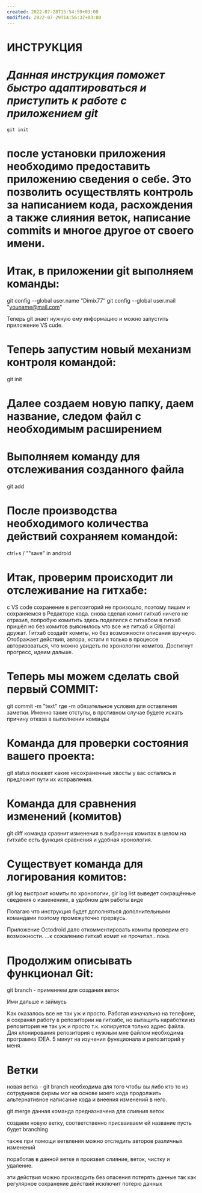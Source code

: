 ```yaml
---
created: 2022-07-28T15:54:59+03:00
modified: 2022-07-29T14:56:37+03:00
---
```


# **ИНСТРУКЦИЯ**

# *Данная инструкция поможет быстро адаптироваться и приступить к работе с приложением git*

    git init

# после установки приложения необходимо предоставить приложению сведения о себе. Это позволить осуществлять контроль за написанием кода, расхождения а также слияния веток, написание commits и многое другое от своего имени.
# Итак, в приложении git выполняем команды: 

git config --global user.name "Dimix77"
git config --global user.mail "youname@mail.com"

Теперь git знает нужную ему информацию и можно запустить приложение VS cude.

# Теперь запустим новый механизм контроля командой:

git init

# Далее создаем новую папку, даем название, следом файл с необходимым расширением

# Выполняем команду для отслеживания созданного файла

git add <falename>

# После производства необходимого количества действий сохраняем командой:

ctrl+s / ""save"  in android

# Итак, проверим происходит ли отслеживание на гитхабе:

с VS code сохранение в репозиторий не произошло, поэтому пишим и сохраняемся в Редакторе кода.
снова сделал комит
гитхаб ничего не отразил, попробую комитить здесь
поделился с гитхабом
в гитхаб пришёл но без комитов
выяснилось что все же гитхаб и Gitjornal дружат. Гитхаб создаёт комиты, но без возможности описания вручную. Отображает действия, автора, кстати я только в процессе авторизоваться, что можно увидеть по хронологии комитов. Достигнут прогресс, идеим дальше. 

# Теперь мы можем сделать свой первый COMMIT:

git commit -m "text" где -m обязательное условия для оставления заметки. Именно такие отступы, в противном случае будете искать причину отказа в выполнении команды

# Команда для проверки состояния вашего проекта:

git status покажет какие несохраненные хвосты у вас остались и предложит пути их исправления.

# Команда для сравнения изменений (комитов)

git diff команда сравнит изменения в выбранных комитах
в целом на гитхабе есть функция сравнения и удобная хронология.

# Существует команда для логирования комитов:

git log выстроит комиты по хронологии, gir log list выведет сокращённые сведения о изменениях, в удобном для работы виде

Полагаю что инструкция будет дополняться дополнительными командами поэтому промежуточно прервусь.

Приложение Octodroid дало откомментировать комиты проверим его возможности.
...к сожалению гитхаб комит не прочитал...пока.

# Продолжим описывать функционал Git:

git branch  - применяем для создания веток

Ими дальше и займусь

Как оказалось все не так уж и просто. Работая изначально на телефоне, я сохранял работу в репозитории на гитхабе, но вытащить наработки из репозитория не так уж и просто т.к. копируется только адрес файла. Для клонирования репозитория с нужным мне файлом необходима программа IDEA. 5 минут на изучения функционала и репозиторий у меня.

# Ветки

новая ветка - git branch необходима для того чтобы вы либо кто то из сотрудников фирмы мог на основе моего кода продолжить альтернативное написание кода и внеения изменений в него.

git merge  данная команда предназначена для слияния веток


создаем новую ветку, соответственно присваиваем ей название
пусть будет branching

также при помощи ветвления можно отследить авторов различных изменений 

поработав в данной ветке я произвел слияние, веток, чистку и удаление.

эти действия можно производить без опасения потерять данные так как регулярное сохранение действий исключит потерю данных


